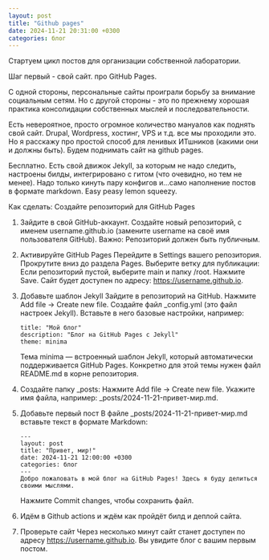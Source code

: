 ```yaml
---
layout: post
title: "Github pages"
date: 2024-11-21 20:31:00 +0300
categories: блог
---
```

Стартуем цикл постов для организации собственной лаборатории.

Шаг первый - свой сайт. про GitHub Pages.

С одной стороны, персональные сайты проиграли борьбу за внимание социальным сетям. Но с другой стороны - это по прежнему хорошая практика консолидации собственных мыслей и последовательности.

Есть невероятное, просто огромное количество мануалов как поднять свой сайт. Drupal, Wordpress, хостинг, VPS и т.д. все мы проходили это. Но я расскажу про простой способ для ленивых ИТшников (какими они и должны быть). Будем поднимать сайт на github pages.

Бесплатно. Есть свой движок Jekyll, за которым не надо следить, настроены билды, интегрировано с гитом (что очевидно, но тем не менее). Надо только кинуть пару конфигов и...само наполнение постов в формате markdown. Easy peasy lemon squeezy.


Как сделать:
Создайте репозиторий для GitHub Pages

1. Зайдите в свой GitHub-аккаунт.
    Создайте новый репозиторий, с именем username.github.io (замените username на своё имя пользователя GitHub).
    Важно: Репозиторий должен быть публичным.

2. Активируйте GitHub Pages
    Перейдите в Settings вашего репозитория.
    Прокрутите вниз до раздела Pages.
    Выберите ветку для публикации:
        Если репозиторий пустой, выберите main и папку /root.
        Нажмите Save.
    Сайт будет доступен по адресу: https://username.github.io.

3. Добавьте шаблон Jekyll
    Зайдите в репозиторий на GitHub.
    Нажмите Add file → Create new file.
    Создайте файл _config.yml (это файл настроек Jekyll).
    Вставьте в него базовые настройки, например:

    ```
    title: "Мой блог"
    description: "Блог на GitHub Pages с Jekyll"
    theme: minima
    ```

    Тема minima — встроенный шаблон Jekyll, который автоматически поддерживается GitHub Pages. Конкретно для этой темы нужен файл README.md в корне репозитория.

4.   Создайте папку _posts:
    Нажмите Add file → Create new file.
    Укажите имя файла, например: _posts/2024-11-21-привет-мир.md.

5. Добавьте первый пост
    В файле _posts/2024-11-21-привет-мир.md вставьте текст в формате Markdown:

    ```
    ---
    layout: post
    title: "Привет, мир!"
    date: 2024-11-21 12:00:00 +0300
    categories: блог
    ---
    Добро пожаловать в мой блог на GitHub Pages! Здесь я буду делиться своими мыслями.
    ```

    Нажмите Commit changes, чтобы сохранить файл.

6. Идём в Github actions и ждём как пройдёт билд и деплой сайта.

7. Проверьте сайт
    Через несколько минут сайт станет доступен по адресу https://username.github.io. Вы увидите блог с вашим первым постом.